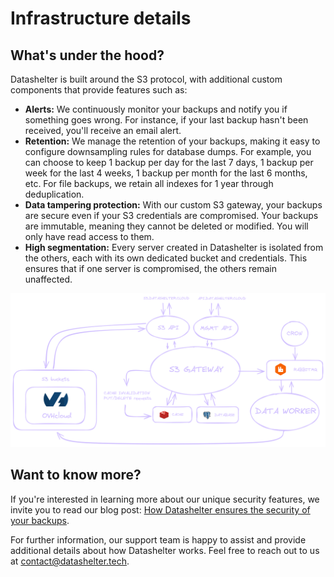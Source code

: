 # Infrastructure details

## What's under the hood?

Datashelter is built around the S3 protocol, with additional custom components that provide features such as:
- **Alerts:** We continuously monitor your backups and notify you if something goes wrong. For instance, if your last backup hasn't been received, you'll receive an email alert.
- **Retention:** We manage the retention of your backups, making it easy to configure downsampling rules for database dumps. For example, you can choose to keep 1 backup per day for the last 7 days, 1 backup per week for the last 4 weeks, 1 backup per month for the last 6 months, etc. For file backups, we retain all indexes for 1 year through deduplication.
- **Data tampering protection:** With our custom S3 gateway, your backups are secure even if your S3 credentials are compromised. Your backups are immutable, meaning they cannot be deleted or modified. You will only have read access to them.
- **High segmentation:** Every server created in Datashelter is isolated from the others, each with its own dedicated bucket and credentials. This ensures that if one server is compromised, the others remain unaffected.

![Datashelter infrastructure](../../assets/faq/datashelter_infrastructure_schema.png)

## Want to know more?

If you're interested in learning more about our unique security features, we invite you to read our blog post: [How Datashelter ensures the security of your backups](https://datashelter.tech/blog/datashelter-security-features/).

For further information, our support team is happy to assist and provide additional details about how Datashelter works. Feel free to reach out to us at contact@datashelter.tech.
